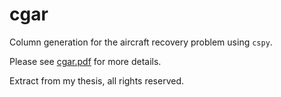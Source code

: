 # cgar

Column generation for the aircraft recovery problem using ``cspy``.

Please see [cgar.pdf](cgar.pdf) for more details.

Extract from my thesis, all rights reserved.
